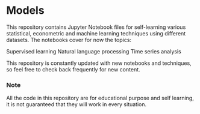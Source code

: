 # Models

This repository contains Jupyter Notebook files for self-learning various statistical, econometric and machine learning techniques using different datasets. The notebooks cover for now the topics:

Supervised learning
Natural language processing
Time series analysis

This repository is constantly updated with new notebooks and techniques, so feel free to check back frequently for new content.

### Note

All the code in this repository are for educational purpose and self learning, it is not guaranteed that they will work in every situation.
